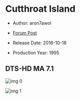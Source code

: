 # Cutthroat Island

* Author: aron7awol

* [Forum Post](https://www.avsforum.com/threads/bass-eq-for-filtered-movies.2995212/post-57524390)

* Release Date: 2016-10-18
* Production Year: 1995

## DTS-HD MA 7.1

![img 0](https://i.imgur.com/uhqne3Z.jpg)

![img 1](https://i.imgur.com/wfN3n11.jpg)

